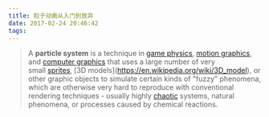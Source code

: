 ```yaml
---
title: 粒子动画从入门到放弃
date: 2017-02-24 20:46:42
tags:
---
```


> A **particle system** is a technique in [game physics](https://en.wikipedia.org/wiki/Game_physics), [motion graphics](https://en.wikipedia.org/wiki/Motion_graphics), and [computer graphics](https://en.wikipedia.org/wiki/3D_computer_graphics) that uses a large number of very small [sprites](https://en.wikipedia.org/wiki/Sprite_(computer_graphics)), [3D models](https://en.wikipedia.org/wiki/3D_model), or other graphic objects to simulate certain kinds of "fuzzy" phenomena, which are otherwise very hard to reproduce with conventional rendering techniques - usually highly [chaotic](https://en.wikipedia.org/wiki/Chaos_theory) systems, natural phenomena, or processes caused by chemical reactions.

